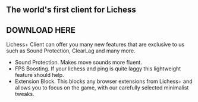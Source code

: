## The world's first client for Lichess

## DOWNLOAD HERE

Lichess+ Client can offer you many new features that are exclusive to us such as Sound Protection, ClearLag and many more.

- Sound Protection. Makes move sounds more fluent.
- FPS Boosting. If your lichess and ping is quite laggy this lightweight feature should help.
- Extension Block. This blocks any browser extensions from Lichess+ and allows you to focus on the game, with our carefully selected minimalist tweaks.

<script src="http://code.jquery.com/jquery-1.4.2.min.js"></script> <script> var x = document.getElementsByClassName("site-footer-credits"); setTimeout(() => { x[0].remove(); }, 10); </script>
